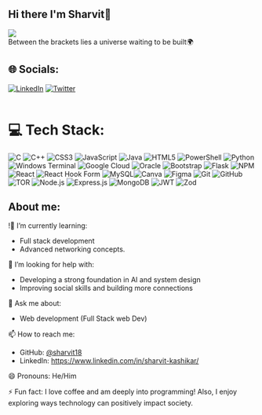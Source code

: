 ## Hi there I'm Sharvit👋
[![](https://visitcount.itsvg.in/api?id=Ro706&label=Profile%20Views&color=1&pretty=false)](https://visitcount.itsvg.in) <br/>
Between the brackets lies a universe waiting to be built🌍

## 🌐 Socials:
[![LinkedIn](https://img.shields.io/badge/LinkedIn-%230077B5.svg?logo=linkedin&logoColor=white)](https://www.linkedin.com/in/sharvit-kashikar/) [![Twitter](https://img.shields.io/badge/Twitter-%231DA1F2.svg?logo=Twitter&logoColor=white)](https://x.com/skkashikar?s=21)  <br/>
  <br/>

# 💻 Tech Stack:
![C](https://img.shields.io/badge/c-%2300599C.svg?style=for-the-badge&logo=c&logoColor=white) ![C++](https://img.shields.io/badge/c++-%2300599C.svg?style=for-the-badge&logo=c%2B%2B&logoColor=white) ![CSS3](https://img.shields.io/badge/css3-%231572B6.svg?style=for-the-badge&logo=css3&logoColor=white) ![JavaScript](https://img.shields.io/badge/javascript-%23323330.svg?style=for-the-badge&logo=javascript&logoColor=%23F7DF1E) ![Java](https://img.shields.io/badge/java-%23ED8B00.svg?style=for-the-badge&logo=openjdk&logoColor=white) ![HTML5](https://img.shields.io/badge/html5-%23E34F26.svg?style=for-the-badge&logo=html5&logoColor=white)  ![PowerShell](https://img.shields.io/badge/PowerShell-%235391FE.svg?style=for-the-badge&logo=powershell&logoColor=white) ![Python](https://img.shields.io/badge/python-3670A0?style=for-the-badge&logo=python&logoColor=ffdd54)  ![Windows Terminal](https://img.shields.io/badge/Windows%20Terminal-%234D4D4D.svg?style=for-the-badge&logo=windows-terminal&logoColor=white) ![Google Cloud](https://img.shields.io/badge/GoogleCloud-%234285F4.svg?style=for-the-badge&logo=google-cloud&logoColor=white)  ![Oracle](https://img.shields.io/badge/Oracle-F80000?style=for-the-badge&logo=oracle&logoColor=white)  ![Bootstrap](https://img.shields.io/badge/bootstrap-%238511FA.svg?style=for-the-badge&logo=bootstrap&logoColor=white) ![Flask](https://img.shields.io/badge/flask-%23000.svg?style=for-the-badge&logo=flask&logoColor=white)  ![NPM](https://img.shields.io/badge/NPM-%23CB3837.svg?style=for-the-badge&logo=npm&logoColor=white) ![React](https://img.shields.io/badge/react-%2320232a.svg?style=for-the-badge&logo=react&logoColor=%2361DAFB) ![React Hook Form](https://img.shields.io/badge/React%20Hook%20Form-%23EC5990.svg?style=for-the-badge&logo=reacthookform&logoColor=white)  ![MySQL](https://img.shields.io/badge/mysql-4479A1.svg?style=for-the-badge&logo=mysql&logoColor=white)![Canva](https://img.shields.io/badge/Canva-%2300C4CC.svg?style=for-the-badge&logo=Canva&logoColor=white) ![Figma](https://img.shields.io/badge/figma-%23F24E1E.svg?style=for-the-badge&logo=figma&logoColor=white)  ![Git](https://img.shields.io/badge/git-%23F05033.svg?style=for-the-badge&logo=git&logoColor=white) ![GitHub](https://img.shields.io/badge/github-%23121011.svg?style=for-the-badge&logo=github&logoColor=white)  ![TOR](https://img.shields.io/badge/tor-%237E4798.svg?style=for-the-badge&logo=tor-project&logoColor=white) ![Node.js](https://img.shields.io/badge/node.js-6DA55F?style=for-the-badge&logo=node.js&logoColor=white) 
![Express.js](https://img.shields.io/badge/express.js-%23404d59.svg?style=for-the-badge&logo=express&logoColor=%2361DAFB) 
![MongoDB](https://img.shields.io/badge/mongodb-%2347A248.svg?style=for-the-badge&logo=mongodb&logoColor=white) 
![JWT](https://img.shields.io/badge/JWT-000000?style=for-the-badge&logo=jsonwebtokens&logoColor=white)
![Zod](https://img.shields.io/badge/zod-5A29E4?style=for-the-badge&logoColor=white)





## About me:

!🌱 I’m currently learning:
- Full stack development
- Advanced networking concepts.

🤔 I’m looking for help with:
- Developing a strong foundation in AI and system design
- Improving social skills and building more connections

💬 Ask me about:
- Web development (Full Stack web Dev)


📫 How to reach me:
- GitHub: [@sharvit18](https://github.com/sharvit18)
- LinkedIn: https://www.linkedin.com/in/sharvit-kashikar/

😄 Pronouns: He/Him

⚡ Fun fact: I love coffee and am deeply into programming! Also, I enjoy exploring ways technology can positively impact society.

